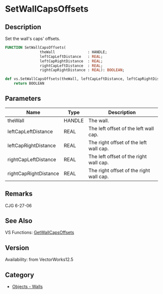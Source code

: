 # SetWallCapsOffsets

## Description
Set the wall's caps' offsets.

```pascal
FUNCTION SetWallCapsOffsets(
				theWall               : HANDLE;
				leftCapLeftDistance   : REAL;
				leftCapRightDistance  : REAL;
				rightCapLeftDistance  : REAL;
				rightCapRightDistance : REAL): BOOLEAN;
```

```python
def vs.SetWallCapsOffsets(theWall, leftCapLeftDistance, leftCapRightDistance, rightCapLeftDistance, rightCapRightDistance):
    return BOOLEAN
```

## Parameters
|Name|Type|Description|
|---|---|---|
|theWall|HANDLE|The wall.|
|leftCapLeftDistance|REAL|The left offset of the left wall cap.|
|leftCapRightDistance|REAL|The right offset of the left wall cap.|
|rightCapLeftDistance|REAL|The left offset of the right wall cap.|
|rightCapRightDistance|REAL|The right offset of the right wall cap.|

## Remarks
CJG 6-27-06

## See Also
VS Functions:
[GetWallCapsOffsets](GetWallCapsOffsets.md)

## Version
Availability: from VectorWorks12.5

## Category
* [Objects - Walls](../Categories/Objects%20-%20Walls.md)

